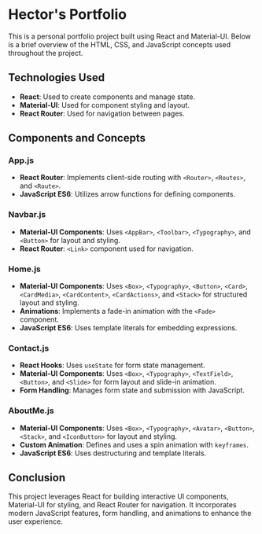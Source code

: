 # Hector's Portfolio

This is a personal portfolio project built using React and Material-UI. Below is a brief overview of the HTML, CSS, and JavaScript concepts used throughout the project.

## Technologies Used
- **React**: Used to create components and manage state.
- **Material-UI**: Used for component styling and layout.
- **React Router**: Used for navigation between pages.

## Components and Concepts

### App.js
- **React Router**: Implements client-side routing with `<Router>`, `<Routes>`, and `<Route>`.
- **JavaScript ES6**: Utilizes arrow functions for defining components.

### Navbar.js
- **Material-UI Components**: Uses `<AppBar>`, `<Toolbar>`, `<Typography>`, and `<Button>` for layout and styling.
- **React Router**: `<Link>` component used for navigation.

### Home.js
- **Material-UI Components**: Uses `<Box>`, `<Typography>`, `<Button>`, `<Card>`, `<CardMedia>`, `<CardContent>`, `<CardActions>`, and `<Stack>` for structured layout and styling.
- **Animations**: Implements a fade-in animation with the `<Fade>` component.
- **JavaScript ES6**: Uses template literals for embedding expressions.

### Contact.js
- **React Hooks**: Uses `useState` for form state management.
- **Material-UI Components**: Uses `<Box>`, `<Typography>`, `<TextField>`, `<Button>`, and `<Slide>` for form layout and slide-in animation.
- **Form Handling**: Manages form state and submission with JavaScript.

### AboutMe.js
- **Material-UI Components**: Uses `<Box>`, `<Typography>`, `<Avatar>`, `<Button>`, `<Stack>`, and `<IconButton>` for layout and styling.
- **Custom Animation**: Defines and uses a spin animation with `keyframes`.
- **JavaScript ES6**: Uses destructuring and template literals.

## Conclusion
This project leverages React for building interactive UI components, Material-UI for styling, and React Router for navigation. It incorporates modern JavaScript features, form handling, and animations to enhance the user experience.
